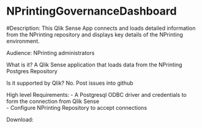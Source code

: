 # NPrintingGovernanceDashboard

#Description:                     This Qlik Sense App connects and loads detailed information from the NPrinting repository and displays key details of the NPrinting environment.  

Audience:                         NPrinting administrators  

What is it?                       A Qlik Sense application that loads data from the NPrinting Postgres Repository  

Is it supported by Qlik?          No. Post issues into github  

High level Requirements:          - A Postgresql ODBC driver and credentials to form the connection from Qlik Sense  
                                  - Configure NPrinting Repository to accept connections  
 
Download:                         
  
